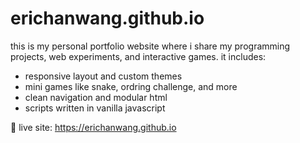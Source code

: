 # erichanwang.github.io

this is my personal portfolio website where i share my programming projects, web experiments, and interactive games. it includes:

- responsive layout and custom themes
- mini games like snake, ordring challenge, and more
- clean navigation and modular html
- scripts written in vanilla javascript

🔗 live site: https://erichanwang.github.io

